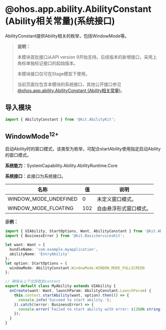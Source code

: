 # @ohos.app.ability.AbilityConstant (Ability相关常量)(系统接口)

<!--Kit: Ability Kit-->
<!--Subsystem: Ability-->
<!--Owner: @littlejerry1-->
<!--Designer: @ccllee1-->
<!--Tester: @lixueqing513-->

AbilityConstant提供Ability相关的枚举，包括WindowMode等。

> **说明：**
>
> 本模块首批接口从API version 9开始支持。后续版本的新增接口，采用上角标单独标记接口的起始版本。
>
> 本模块接口仅可在Stage模型下使用。
>
> 当前页面仅包含本模块的系统接口，其他公开接口参见[@ohos.app.ability.AbilityConstant (Ability相关常量)](js-apis-app-ability-abilityConstant.md)。

## 导入模块

```ts
import { AbilityConstant } from '@kit.AbilityKit';
```

## WindowMode<sup>12+</sup>

启动Ability时的窗口模式，该类型为枚举，可配合startAbility使用指定启动Ability的窗口模式。

**系统能力**：SystemCapability.Ability.AbilityRuntime.Core

**系统接口**：此接口为系统接口。

| 名称                        | 值 | 说明                 |
| ---                         | --- | ---                  |
| WINDOW_MODE_UNDEFINED       | 0   | 未定义窗口模式。       |
| WINDOW_MODE_FLOATING        | 102 | 自由悬浮形式窗口模式。 |

**示例：**

```ts
import { UIAbility, StartOptions, Want, AbilityConstant } from '@kit.AbilityKit';
import { BusinessError } from '@kit.BasicServicesKit';

let want: Want = {
  bundleName: 'com.example.myapplication',
  abilityName: 'EntryAbility'
};
let option: StartOptions = {
  windowMode: AbilityConstant.WindowMode.WINDOW_MODE_FULLSCREEN
};

// 确保从上下文获取到context
export default class MyAbility extends UIAbility {
  onCreate(want: Want, launchParam: AbilityConstant.LaunchParam) {
    this.context.startAbility(want, option).then(() => {
      console.info('Succeed to start ability.');
    }).catch((error: BusinessError) => {
      console.error(`Failed to start ability with error: ${JSON.stringify(error)}`);
    });
  }
}
```
